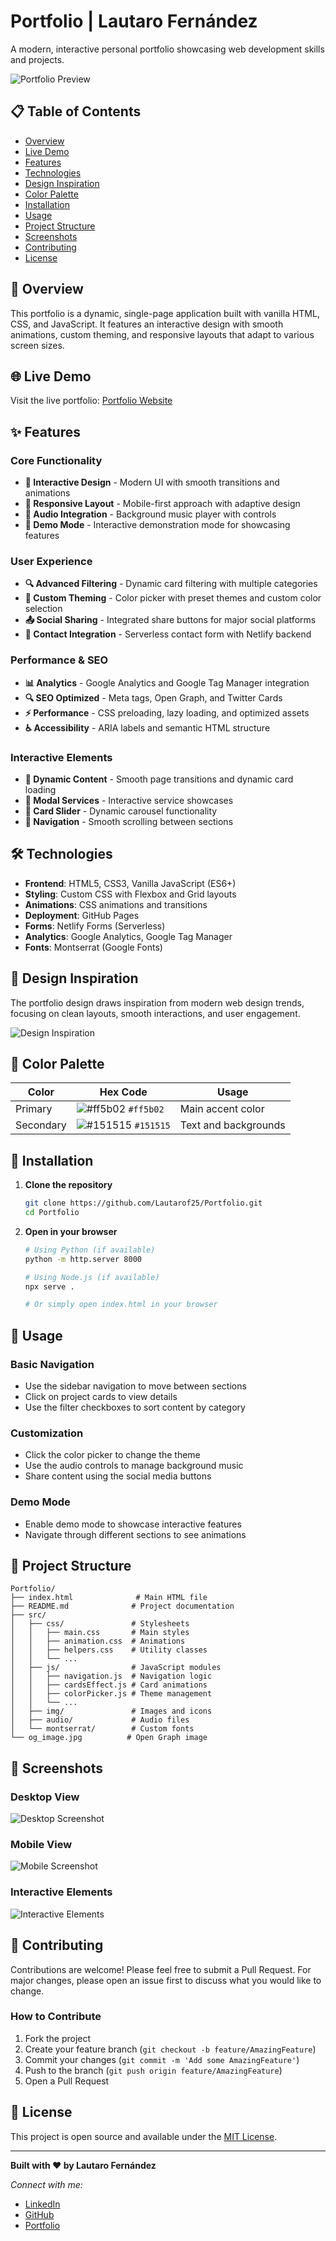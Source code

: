 # Portfolio | Lautaro Fernández

A modern, interactive personal portfolio showcasing web development skills and projects.

![Portfolio Preview](https://github.com/Lautarof25/Portfolio/assets/81919816/c6d062ef-a533-4888-b7ed-2939b707d43e)

## 📋 Table of Contents

- [Overview](#overview)
- [Live Demo](#live-demo)
- [Features](#features)
- [Technologies](#technologies)
- [Design Inspiration](#design-inspiration)
- [Color Palette](#color-palette)
- [Installation](#installation)
- [Usage](#usage)
- [Project Structure](#project-structure)
- [Screenshots](#screenshots)
- [Contributing](#contributing)
- [License](#license)

## 🎯 Overview

This portfolio is a dynamic, single-page application built with vanilla HTML, CSS, and JavaScript. It features an interactive design with smooth animations, custom theming, and responsive layouts that adapt to various screen sizes.

## 🌐 Live Demo

Visit the live portfolio: [Portfolio Website](https://lautarof25.github.io/Portfolio/)

## ✨ Features

### Core Functionality
- **🎨 Interactive Design** - Modern UI with smooth transitions and animations
- **📱 Responsive Layout** - Mobile-first approach with adaptive design
- **🎵 Audio Integration** - Background music player with controls
- **🎯 Demo Mode** - Interactive demonstration mode for showcasing features

### User Experience
- **🔍 Advanced Filtering** - Dynamic card filtering with multiple categories
- **🎨 Custom Theming** - Color picker with preset themes and custom color selection
- **📤 Social Sharing** - Integrated share buttons for major social platforms
- **📧 Contact Integration** - Serverless contact form with Netlify backend

### Performance & SEO
- **📊 Analytics** - Google Analytics and Google Tag Manager integration
- **🔍 SEO Optimized** - Meta tags, Open Graph, and Twitter Cards
- **⚡ Performance** - CSS preloading, lazy loading, and optimized assets
- **♿ Accessibility** - ARIA labels and semantic HTML structure

### Interactive Elements
- **🔄 Dynamic Content** - Smooth page transitions and dynamic card loading
- **📱 Modal Services** - Interactive service showcases
- **🎠 Card Slider** - Dynamic carousel functionality
- **🧭 Navigation** - Smooth scrolling between sections

## 🛠 Technologies

- **Frontend**: HTML5, CSS3, Vanilla JavaScript (ES6+)
- **Styling**: Custom CSS with Flexbox and Grid layouts
- **Animations**: CSS animations and transitions
- **Deployment**: GitHub Pages
- **Forms**: Netlify Forms (Serverless)
- **Analytics**: Google Analytics, Google Tag Manager
- **Fonts**: Montserrat (Google Fonts)

## 🎨 Design Inspiration

The portfolio design draws inspiration from modern web design trends, focusing on clean layouts, smooth interactions, and user engagement.

![Design Inspiration](https://github.com/Lautarof25/Portfolio/assets/81919816/decef40c-85e5-4c6f-82a7-c93e86db8cc4)

## 🎨 Color Palette

| Color | Hex Code | Usage |
|-------|----------|-------|
| Primary | ![#ff5b02](https://via.placeholder.com/15/ff5b02?text=+) `#ff5b02` | Main accent color |
| Secondary | ![#151515](https://via.placeholder.com/15/151515?text=+) `#151515` | Text and backgrounds |

## 🚀 Installation

1. **Clone the repository**
   ```bash
   git clone https://github.com/Lautarof25/Portfolio.git
   cd Portfolio
   ```

2. **Open in your browser**
   ```bash
   # Using Python (if available)
   python -m http.server 8000
   
   # Using Node.js (if available)
   npx serve .
   
   # Or simply open index.html in your browser
   ```

## 📖 Usage

### Basic Navigation
- Use the sidebar navigation to move between sections
- Click on project cards to view details
- Use the filter checkboxes to sort content by category

### Customization
- Click the color picker to change the theme
- Use the audio controls to manage background music
- Share content using the social media buttons

### Demo Mode
- Enable demo mode to showcase interactive features
- Navigate through different sections to see animations

## 📁 Project Structure

```
Portfolio/
├── index.html              # Main HTML file
├── README.md              # Project documentation
├── src/
│   ├── css/               # Stylesheets
│   │   ├── main.css       # Main styles
│   │   ├── animation.css  # Animations
│   │   ├── helpers.css    # Utility classes
│   │   └── ...
│   ├── js/                # JavaScript modules
│   │   ├── navigation.js  # Navigation logic
│   │   ├── cardsEffect.js # Card animations
│   │   ├── colorPicker.js # Theme management
│   │   └── ...
│   ├── img/               # Images and icons
│   ├── audio/             # Audio files
│   └── montserrat/        # Custom fonts
└── og_image.jpg          # Open Graph image
```

## 📸 Screenshots

### Desktop View
![Desktop Screenshot](https://github.com/Lautarof25/Portfolio/assets/81919816/07598ff7-ec31-4a46-94fd-72e45641eeb2)

### Mobile View
![Mobile Screenshot](https://github.com/Lautarof25/Portfolio/assets/81919816/1b5adc2b-bd61-4a37-bef8-496a455379fd)

### Interactive Elements
![Interactive Elements](https://github.com/Lautarof25/Portfolio/assets/81919816/b8e79634-01b9-4108-a413-c9277bc7aee4)

## 🤝 Contributing

Contributions are welcome! Please feel free to submit a Pull Request. For major changes, please open an issue first to discuss what you would like to change.

### How to Contribute
1. Fork the project
2. Create your feature branch (`git checkout -b feature/AmazingFeature`)
3. Commit your changes (`git commit -m 'Add some AmazingFeature'`)
4. Push to the branch (`git push origin feature/AmazingFeature`)
5. Open a Pull Request

## 📄 License

This project is open source and available under the [MIT License](LICENSE).

---

**Built with ❤️ by Lautaro Fernández**

*Connect with me:*
- [LinkedIn](https://www.linkedin.com/in/lautadev/)
- [GitHub](https://github.com/Lautarof25)
- [Portfolio](https://lautarof25.github.io/Portfolio/)

